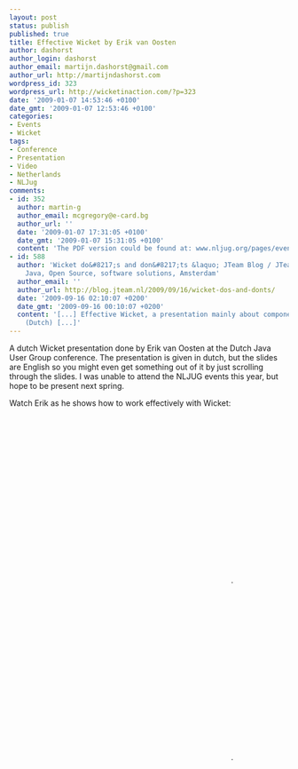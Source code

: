 ```yaml
---
layout: post
status: publish
published: true
title: Effective Wicket by Erik van Oosten
author: dashorst
author_login: dashorst
author_email: martijn.dashorst@gmail.com
author_url: http://martijndashorst.com
wordpress_id: 323
wordpress_url: http://wicketinaction.com/?p=323
date: '2009-01-07 14:53:46 +0100'
date_gmt: '2009-01-07 12:53:46 +0100'
categories:
- Events
- Wicket
tags:
- Conference
- Presentation
- Video
- Netherlands
- NLJug
comments:
- id: 352
  author: martin-g
  author_email: mcgregory@e-card.bg
  author_url: ''
  date: '2009-01-07 17:31:05 +0100'
  date_gmt: '2009-01-07 15:31:05 +0100'
  content: 'The PDF version could be found at: www.nljug.org/pages/events/content/jfall_2008/sessions/00018/slides'
- id: 588
  author: 'Wicket do&#8217;s and don&#8217;ts &laquo; JTeam Blog / JTeam: Enterprise
    Java, Open Source, software solutions, Amsterdam'
  author_email: ''
  author_url: http://blog.jteam.nl/2009/09/16/wicket-dos-and-donts/
  date: '2009-09-16 02:10:07 +0200'
  date_gmt: '2009-09-16 00:10:07 +0200'
  content: '[...] Effective Wicket, a presentation mainly about component composition
    (Dutch) [...]'
---
```

<p>A dutch Wicket presentation done by Erik van Oosten at the Dutch Java User Group conference. The presentation is given in dutch, but the slides are English so you might even get something out of it by just scrolling through the slides. I was unable to attend the NLJUG events this year, but hope to be present next spring.</p>
<p>
Watch Erik as he shows how to work effectively with Wicket:</p>
<p><a href="http://vimeo.com/2747764"><object width="400" height="302"><param name="allowfullscreen" value="true" /><param name="allowscriptaccess" value="always" /><param name="movie" value="http://vimeo.com/moogaloop.swf?clip_id=2747764&amp;server=vimeo.com&amp;show_title=1&amp;show_byline=1&amp;show_portrait=0&amp;color=&amp;fullscreen=1" /><embed src="http://vimeo.com/moogaloop.swf?clip_id=2747764&amp;server=vimeo.com&amp;show_title=1&amp;show_byline=1&amp;show_portrait=0&amp;color=&amp;fullscreen=1" type="application/x-shockwave-flash" allowfullscreen="true" allowscriptaccess="always" width="400" height="302"></embed></object></a>.</p>
<p>
<a href="http://vimeo.com/2747874"><object width="400" height="302"><param name="allowfullscreen" value="true" /><param name="allowscriptaccess" value="always" /><param name="movie" value="http://vimeo.com/moogaloop.swf?clip_id=2747874&amp;server=vimeo.com&amp;show_title=1&amp;show_byline=1&amp;show_portrait=0&amp;color=&amp;fullscreen=1" /><embed src="http://vimeo.com/moogaloop.swf?clip_id=2747874&amp;server=vimeo.com&amp;show_title=1&amp;show_byline=1&amp;show_portrait=0&amp;color=&amp;fullscreen=1" type="application/x-shockwave-flash" allowfullscreen="true" allowscriptaccess="always" width="400" height="302"></embed></object></a>.</p>
